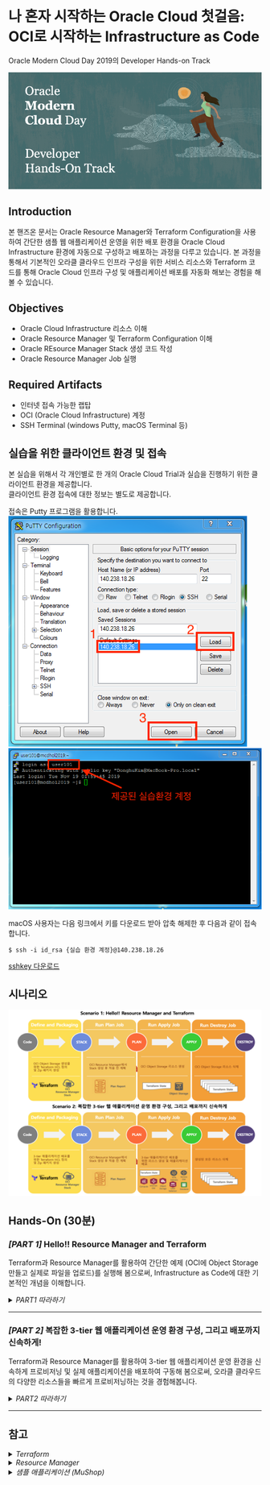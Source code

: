 # 나 혼자 시작하는 Oracle Cloud 첫걸음: OCI로 시작하는 Infrastructure as Code

Oracle Modern Cloud Day 2019의 Developer Hands-on Track

![](images/header_redwood_1.png)
 
## Introduction
본 핸즈온 문서는 Oracle Resource Manager와 Terraform Configuration을 사용하여 간단한 샘플 웹 애플리케이션 운영을 위한 배포 환경을 Oracle Cloud Infrastructure 환경에 자동으로 구성하고 배포하는 과정을 다루고 있습니다. 본 과정을 통해서 기본적인 오라클 클라우드 인프라 구성을 위한 서비스 리소스와 Terraform 코드를 통해 Oracle Cloud 인프라 구성 및 애플리케이션 배포를 자동화 해보는 경험을 해볼 수 있습니다.

## Objectives
* Oracle Cloud Infrastructure 리소스 이해
* Oracle Resource Manager 및 Terraform Configuration 이해
* Oracle REsource Manager Stack 생성 코드 작성
* Oracle Resource Manager Job 실행

## Required Artifacts
* 인터넷 접속 가능한 랩탑
* OCI (Oracle Cloud Infrastructure) 계정
* SSH Terminal (windows Putty, macOS Terminal 등)

## 실습을 위한 클라이언트 환경 및 접속
본 실습을 위해서 각 개인별로 한 개의 Oracle Cloud Trial과 실습을 진행하기 위한 클라이언트 환경을 제공합니다.  
클라이언트 환경 접속에 대한 정보는 별도로 제공합니다.  

접속은 Putty 프로그램을 활용합니다.  
![](images/putty1.png)
![](images/putty2.png)

macOS 사용자는 다음 링크에서 키를 다운로드 받아 압축 해제한 후 다음과 같이 접속합니다.
```
$ ssh -i id_rsa {실습 환경 계정}@140.238.18.26
```
[sshkey 다운로드](https://objectstorage.ap-seoul-1.oraclecloud.com/n/apackrsct01/b/bucket-20190614-1639/o/sshkeys.zip)

## 시나리오
![](images/scenario1.png)

## Hands-On (30분)
### ***[PART 1]*** Hello!! Resource Manager and Terraform
Terraform과 Resource Manager를 활용하여 간단한 예제 (OCI에 Object Storage 만들고 실제로 파일을 업로드)를 실행해 봄으로써, Infrastructure as Code에 대한 기본적인 개념을 이해합니다.

<details>
<summary>
<i>PART1 따라하기</i>
</summary>

총 6개의 단계로 구성됩니다.  
**STEP 1**: 샘플 Resource Manager Zip 패키지 다운로드  
**STEP 2**: OCI Console 로그인  
**STEP 3**: Resource Manager Stack 생성  
**STEP 4**: Resource Manager Plan Job 실행하여 실행 계획 확인  
**STEP 5**: Resource Manager Apply Job 실행하여 인프라에 반영  
**STEP 6**: Resource Manager Apply Destroy Job 실행하여 생성된 리소스 삭제 

***

### STEP 1: 샘플 Resource Manager Zip 패키지 다운로드 
Resource Manager에서 사용할 Terraform Configuration을 포함하는 Zip 패키지 파일 [oci-object-storage.zip](https://objectstorage.ap-seoul-1.oraclecloud.com/n/apackrsct01/b/bucket-20190614-1639/o/oci-object-storage.zip)을 다운로드 받습니다.

Zip 패키지의 구조는 다음과 같습니다. HCL로 작성된 tf 파일들이 묶여 있는 것을 확인할 수 있습니다. tar.gz 파일은 Object Storage에 업로드 할 파일이며, .yaml 파일은 Oracle Resource Manager의 UI에서 변수의 값을 쉽게 할당해 주기 위한 포멧 입니다. (뒤에서 다시 설명)

```
.
├── oci-object-storage.zip
│   ├── provider.tf
│   ├── main.tf
│   ├── outputs.tf
│   ├── variables.tf
│   ├── datasources.tf
│   ├── schema.yaml
│   └── application.tar.gz
└──
```

### STEP 2: Resource Manager Zip 패키지 이해 
내용을 확인하기 위해서 다운로드 받은 Zip 압축 파일을 압축 해제합니다. 구조는 다음과 같습니다. 
> 실제 Resource Manager에서 사용할 경우는 압축된 Zip파일을 사용합니다.



<details>
<summary>
<i>참고) Resource Manager Zip 패키지 내용</i>
</summary>

**provider.tf**  
> 클라우드 제공 벤더를 기술합니다. Oracle Cloud는 provider명은 **"oci"** 입니다. Resource Manager를 사용하면 tenancy_ocid만 지정해주면 됩니다. (로컬에서 사용할 경우 나머지 항목 모두 설정)

**main.tf**  
> 가장 기본이 되면서 실행 가장 우선 실행됩니다. 생성하고자 하는 리소스들 중에서 가장 핵심이 되는 내용이 포함됩니다.

**outputs.tf**  
> 마찬가지로 기본 HCL 파일이며, 보통 Terraform Apply 완료 시 보여주고자 하는 메시지가 포함됩니다.

**variables.tf**  
> 다른 HCL 파일에서 참조할 변수 값을 가지고 있습니다. Oracle Resource Manager를 사용하면, 파일내에 지정한 변수를 UI에서 재지정할 수 있으며, 일부 OCI에 특화된 변수의 경우 값을 지정하지 않더라도, OCI 환경에 맞게 자동으로 할당됩니다.

**datasources.tf**  
> variable이 미리 정의해서 사용하는 값을 담고 있다면, datasources는 인프라의 정보를 담고 있습니다. 예를 들면, Oracle Cloud내의 각 리소스에 대한 정보, Region, Tenancy, Compartment에 대한 정보등이 있습니다.

**schema.yaml**  
> Oracle Cloud의 Resource Manager를 통해 HCL 파일들을 Zip으로 압축한 파일을 Stack이라는 이름으로 생성해서 관리합니다. Stack을 생성할 때 변수를 지정할 수 있는데, 이 때 UI에서 간편하게 입력할 수 있도록 (예로 Select Box에서 AD 선택) 이 yaml 파일에 정의할 수 있습니다.

**application.tar.gz**  
> 본 실습에서는 Oracle Cloud에 Object Storage를 생성합니다. 생성된 Object Storage에 업로드할 실습용 샘플 파일입니다.

</details>



### **STEP 2**: OCI Console 로그인
> https://console.ap-seoul-1.oraclecloud.com 접속 > Tenant 입력 > **Continue** 클릭 > Oracle Cloud Infrastructure 아래 사용자 이름(User Name)과 암호(Password) 입력 > **Sign In** 클릭

![](images/animated_gif/oci_console_login.gif)

### **STEP 3**: Resource Manager Stack 생성
Terraform Configuration과 웹 애플리케이션 소스를 포함하고 있는 Zip 파일을 OCI Resource Manager Stack으로 등록하는 과정입니다.
> Terraform HCL 파일의 묶음이라고 이해하면 됩니다. 이 Stack을 실행하는 과정은 Job이라는 용어를 사용합니다.

1. Resource Manager의 Stacks
    > 좌측 상단의 햄버거 메뉴 > Resource Manager > Stacks > MCD Compartment 선택

    <details>
    <summary>
    <i>참고) Compartment (구획)</i>
    </summary>

    <font color='red'>본 실습 세션에서는 미리 준비된 MCD Compartment를 사용합니다.</font>
    > ***Compartment***   
    > 모든 OCI 리소스는 특정 Compartment에 속하게 되며 Compartment 단위로 사용자들의 접근 정책을 관리할 수 있습니다. 처음에는 Root Compartment가 만들어지며, Root Compartment 하위에 추가 Compartment를 생성할 수 있습니다. OCI 클라우드 리소스를 쉽게 관리하기 위한 일종의 폴더 개념이라고 생각하면 됩니다. 부서나 프로젝트등을 고려해서 Compartment를 구성하여 해당 Compartment별로 세부적인 권한을 부여할 수 있습니다. Compartment 생성은 **메뉴 > Identity > Compartment > Create Compartment 클릭**하여 생성할 수 있습니다. 

    </details>

    ![](images/animated_gif/oci_menu_rm_stacks.gif)

2. Resource Manager Stack 생성 1
    > **Create Stack** 클릭 > 다운로드 받은 Zip 패키지 선택 > Compartment(MCD) 선택 > Terraform Version 선택 (본 실습에서는 0.11.x 버전으로 진행) > **Next** 클릭

    ![](images/animated_gif/oci_menu_create_os_stacks_1.gif)

3. Resource Manager Stack 생성 2
    > Terraform 변수 값 (Variables)을 다음과 같이 변경 
    > 
    > 생성된 Available Domain 선택 > **Next** 클릭 > Stack Review 에서 **Create** 버튼 클릭

    ![](images/animated_gif/oci_menu_create_os_stacks_2.gif)

### **STEP 4**: Resource Manager Plan Job 실행하여 실행 계획 확인
Terraform의 주요 Action에는 Plan, Apply, Destroy가 있습니다. 모든 액션은 Stack 단위로 이루어 집니다.

**Plan**  
> 실제 인프라에 Terraform HCL을 적용하는 것이 아니라, 실행하면 어떤 리소스가 생성되고, 수정되며, 사라지는지를 사전에 계획해보는 단계입니다. 작성한 HCL을 확인 없이 바로 인프라에 적용하는 것은 매우 위험한 일이기 때문에 적용전에 체크하는 단계로 이해하면 됩니다.

**Apply**  
> Plan에서 원하는 결과가 나왔다면, Apply를 통해 실제 인프라에 Terraform HCL을 적용합니다.

**Destroy**  
> Apply로 생성한 모든 리소스를 삭제합니다. 

먼저 Stack에서 Plan Action을 합니다.
1. Terraform Configuration Plan Action
    > Terraform Actions > Plan 선택

    ![](images/animated_gif/oci_rm_os_plan_job.gif)

2. Plan Job 실행 로그 확인

    ![](images/animated_gif/oci_rm_os_plan_logs.gif)

3. Plan Job 실행 결과 확인

    ![](images/oci_rm_plan_job_complete.png)

> 중요 참고) Log는 지속적으로 서버의 정보를 가져와 보여주도록 되어 있습니다. 이 과정에서 서버에 계속적인 요청이 가는데, 오랜 시간 로그 화면에 머물러 있을 경우 "요청이 너무 많다" 라는 오류가 발생할 수 있습니다. 이는 리소스 생성 과정과 무관한 UI에 발생하는 Exception이므로 무시합니다. 다시 로그를 보고 싶으면 화면을 Refresh 합니다.

### **STEP 5**: Resource Manager Apply Job 실행하여 인프라에 반영
1. Terraform Configuration Apply Action
    > Terraform Actions > Apply 선택

    ![](images/animated_gif/oci_rm_os_apply_job.gif)

2. Terraform Configuration을 적용하는 Job 실행 로그 확인

    ![](images/animated_gif/oci_rm_os_apply_logs.gif)

3. Job 실행 완료, 하단에 output 정보 확인

    ![](images/oci_rm_os_apply_job_complete.png)

4. 생성된 리소스 확인 (Object Storage)
    > 좌측 상단의 햄버거 메뉴 > Object Storage

    ![](images/animated_gif/oci_rm_os_created.gif)


### **STEP 6**: Resource Manager Apply Destroy Job 실행하여 생성된 리소스 삭제
1. Resource Manager Stack에서 Destroy를 통해 Stack으로 생성된 모든 리소스 삭제를 위한 Destroy Action 수행
> Terraform Actions > Destroy

 ![](images/animated_gif/oci_rm_os_destroy.gif)

2. Destroy 완료

 ![](images/oci_rm_os_destroy_job_complete.png)

3. Destroy 확인

 ![](images/animated_gif/oci_rm_os_destroy_job_confirm.gif)

</details> 

***

### ***[PART 2]*** 복잡한 3-tier 웹 애플리케이션 운영 환경 구성, 그리고 배포까지 신속하게!
Terraform과 Resource Manager를 활용하여 3-tier 웹 애플리케이션 운영 환경을 신속하게 프로비저닝 및 실제 애플리케이션을 배포하여 구동해 봄으로써, 오라클 클라우드의 다양한 리소스들을 빠르게 프로비저닝하는 것을 경험해봅니다.

<details>
<summary>
<i>PART2 따라하기</i>
</summary>

총 7개의 단계로 구성됩니다.  
**STEP 1**: Oracle Resource Manager에서 사용할 Zip 패키지 다운로드  
**STEP 2**: OCI Console 로그인  
**STEP 3**: Resource Manager Stack 생성  
**STEP 4**: Resource Manager Apply Job 실행  
**STEP 5**: 생성된 OCI Resource와 웹 애프리케이션 배포 확인  
**STEP 6**: 생성된 모든 리소스 삭제  
**STEP 7**: 삭제 리소스 확인  

***

### STEP 1: Oracle Resource Manager에서 사용할 Zip 패키지 다운로드
Resource Manager에서 사용할 Terraform Configuration과 웹 애플리케이션 소스를 포함하는 Zip 패키지 파일 [mushop-basic-stack.zip](https://objectstorage.ap-seoul-1.oraclecloud.com/n/apackrsct01/b/bucket-20190614-1639/o/mushop-basic-stack.zip)을 다운로드 받습니다.

<details>
<summary>
<i>참고) Resource Manager에서 사용할 Zip 패키지 파일 내용 보기</i>
</summary>

다운로드 받은 Zip파일 내용
> provider.tf : Cloud Provider 정의 (oci)  
> main.tf : Compute Instance Shape 생성  
> variables.tf : Terraform Configuration에서 사용할 변수 정의  
> datasources.tf : OCI에 생성된 리소스 일부를 데이터소스로 가져옴 (tenancy_ocid, object_namespace, database_wallet)  
> policy.tf : Object Storage 관리를 위한 Policy 생성  
> network.tf : VCN, Subnet, NAT, Internet Gateway, Service Gateway, Route Table 생성  
> loadbalancer.tf : Load Balancer 생성 및 Backend Set 구성   
> security-lists.tf : VCN에 Security List 적용 (Loadbalancer Subnet에 80포트 추가 등)  
> storage.tf : Object Storage Bucket 생성 및 애플리케이션 소스, 설정 파일등을 업로드  
> atp.tf : ATP Database 생성  
> outputs.tf : 최종 실행 결과 출력
> scripts : Object Storage에 있는 소스 및 설정, Wallet 파일 다운로드, JDBC 연결을 위한 Oracle Instantclient 설치, DB Table 및 Data 생성 스크립트 실행, 환경 변수 설정
> scripts/mushop-basic.tar.gz : nodejs application, frontend 소스 및 이미지

</details>

### **STEP 2**: OCI Console 로그인
> https://console.ap-seoul-1.oraclecloud.com 접속 (Ctrl키를 누른상태로 링크 클릭하여 새창으로 오픈합니다.) > Tenant 입력 > **Continue** 클릭 > Oracle Cloud Infrastructure 아래 사용자 이름(User Name)과 암호(Password) 입력 > **Sign In** 클릭

![](images/animated_gif/oci_console_login.gif)

### **STEP 3**: Resource Manager Stack 생성
Terraform Configuration과 웹 애플리케이션 소스를 포함하고 있는 Zip 파일을 OCI Resource Manager Stack으로 등록하는 과정입니다.

1. Resource Manager의 Stacks
    > 좌측 상단의 햄버거 메뉴 > Resource Manager > Stacks > MCD Compartment 선택

    ![](images/animated_gif/oci_menu_rm_stacks.gif)

2. Resource Manager Stack 생성 1
    > **Create Stack** 클릭 > 다운로드 받은 Zip 패키지 선택 > Compartment(MCD) 선택 > Terraform Version 선택 (본 실습에서는 0.11.x 버전으로 진행) > **Next** 클릭

    ![](images/animated_gif/oci_menu_create_stacks_1.gif)

3. Resource Manager Stack 생성 2
    > Terraform 변수 값 (Variables)을 다음과 같이 변경 
    > 
    > Database Name : mushop (기본값)  
    > NODE COUNT : 1 (기본값)  
    > 생성된 Available Domain 선택 > **Next** 클릭 > Stack Review 에서 **Create** 버튼 클릭

    ![](images/animated_gif/oci_menu_create_stacks_2.gif)


### **STEP 4**: Resource Manager Apply Job 실행
> 시간 관계상 PLAN 과정은 건너뜁니다.  
> 많은 리소스가 동시에 생성이 되기 때문에 생성되는데 어느정도 시간이 소요됩니다. (대략 10~15분)

1. Terraform Configuration Apply Action
    > Terraform Actions > Apply 선택

    ![](images/animated_gif/oci_rm_apply_job.gif)

2. Terraform Configuration을 적용하는 Job 실행 로그 확인

    ![](images/animated_gif/oci_rm_apply_logs.gif)

3. Job 실행 완료, 하단에 Load Balancer의 External IP를 확인

    ![](images/oci_rm_apply_job_complete.png)

<details>
<summary>
<i>참고) 생성되는 주요 클라우드 리소스</i>
</summary>

![](images/resources.png)

</details>

### **STEP 5**: 생성된 OCI Resource와 웹 애프리케이션 배포 확인
1. Compute Instance 확인
    > 메뉴 > Compute > Instances

    ![](images/oci_rm_compute.png)

2. VCN 확인
    > 메뉴 > Networking > Virtual Cloud Networks

    ![](images/oci_rm_vcn.png)

3. Load Balancer 확인
    > 메뉴 > Networking > Load Balancers

    ![](images/oci_rm_load_balancer.png)


4. ATP 확인 
    > 메뉴 > Autonomous Transaction Processing

    ![](images/oci_rm_atp.png)


5. Object Storage 확인 
    > 메뉴 > Object Storage

    ![](images/oci_rm_object_storage.png)


6. Policy 확인 
    > 메뉴 > Identity > Policies, Compartment를 root로 선택

    ![](images/oci_rm_policy.png)


7. 접속 확인
    위 로그에서 확인된 Load Balancer IP를 통해 브라우저로 접속 (예시: http://129.213.211.152/)
    > 실제 배포된 애플리케이션 구성이 완료되기 까지 수 분의 시간이 소요됩니다.

    ![](images/animated_gif/oci_rm_mushop.gif)

### **STEP 6**: 생성된 모든 리소스 삭제
1. Resource Manager Stack에서 Destroy를 통해 Stack으로 생성된 모든 리소스 삭제를 위한 Destroy Action 수행
> Terraform Actions > Destroy

 ![](images/animated_gif/oci_rm_destroy.gif)

2. Destroy 진행중

 ![](images/animated_gif/oci_rm_destroy_job_ing.gif)

4. Destroy 완료

 ![](images/oci_rm_destroy_job_complete.png)

## **STEP 7**: 삭제 리소스 확인
STEP5에서와 동일하게 모든 OCI 리소스 확인


</details> 

***

## 참고
<details>
<summary>
<i>Terraform</i>
</summary>

Terraform은 Hashicorp에서 개발한 인프라스트럭처 관리를 위한 오픈소스 소프트웨어로, 인프라스트럭처를 코드로서 관리 및 프로비저닝하는 개념인 Ifrastructure as Code (IaC)를 지향하는 도구라고 볼 수 있습니다. Terraform에서는 HCL(Hachicorp Configuration Language)라는 설정 언어를 이용해서 인프라스트럭처를 정의합니다.

</details>

<details>
<summary>
<i>Resource Manager</i>
</summary>

Oracle Resource Manager는 Oracle Cloud Infrastructure(이하 OCI)의 리소스 프로비저닝을 자동화 하는 기능으로, Terraform Configuration 사용해서 실행하는 기능입니다. Resource Manager를 사용하면 별도 클라이언트 환경에 Terraform 설치나 환경 구성이 필요 없으며, OCI Console을 통해 Terraform Configuration을 관리, Apply, Plan, Destroy를 할 수 있습니다. 이외에도 Terraform Configuration 실행 로그 관리, IAM(Identity and Access Management)를 통한 사용자 통제, Terraform 변수 및 상태 (State: Terraform Configuration을 Apply할 때 Apply한 결과를 가지는 파일로 인프라 변경내용을 추적할 수 있음) 관리
등의 기능을 제공합니다.

Stack
스택은 Terraform Configuration 묶음을 등록하여 생성하는 Provisioning 단위입니다.

Job
Job은 스택으로 등록된 Terraform Configuration의 실행 작업이며, Terraform에서 경험한 것 처럼 Terraform Plan, Apply, Destroy이 실행되는 작업입니다.
</details>

<details>
<summary>
<i>샘플 애플리케이션 (MuShop)</i>
</summary>

샘플 애플리케이션은 MuShop 이라는 이름을 가진 이커머스 웹 사이트(고양이 관련 용품 판매)로 3-tier (Nodejs, Database:Oracle Autonomous Transaction Processing)로 구성된 웹 애플리케이션입니다.
해당 애플리케이션에는 애플리케이션 구동에 필요한 모든 리소스와 설정을 담고 있는 Terraform 코드를 포함하고 있습니다.

![](images/mushop_logo.png)

| ![home](./images/mushop.home.png) | ![browse](./images/mushop.browse.png) | ![cart](./images/mushop.cart.png) | ![about](./images/mushop.about.png) |
|---|---|---|---|

## Topology
![](images/00-Topology.png)

</details>